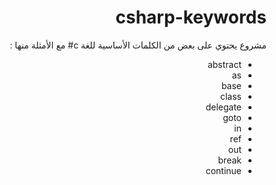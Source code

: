 # <div dir=rtl> csharp-keywords

<div dir=rtl>مشروع يحتوي على بعض من الكلمات الأساسية للغة c#  مع الأمثلة منها :<div>

<div dir=rtl> 

- abstract
- as
- base
- class
- delegate
- goto
- in
- ref
- out
- break
- continue
<div>
